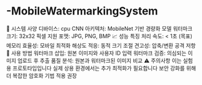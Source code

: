# -MobileWatermarkingSystem
🔧 시스템 사양
디바이스: cpu
CNN 아키텍처: MobileNet 기반 경량화 모델
워터마크 크기: 32x32 픽셀
지원 포맷: JPG, PNG, BMP
📈 성능 특징
처리 속도: < 1초 (목표)
메모리 효율성: 모바일 최적화
해상도 적응: 동적 크기 조절
견고성: 압축/변환 공격 저항
🎯 사용 방법
워터마크 삽입: 원본 이미지와 사용자 ID 입력
워터마크 검증: 의심되는 이미지 업로드 후 추출
품질 분석: 원본과 워터마크된 이미지 비교
⚠️ 주의사항
이는 실험용 프로토타입입니다
실제 상용 환경에서는 추가 최적화가 필요합니다
보안 강화를 위해 더 복잡한 암호화 기법 적용 권장
